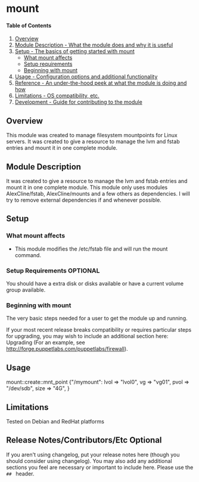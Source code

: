 # mount

#### Table of Contents

1. [Overview](#overview)
2. [Module Description - What the module does and why it is useful](#module-description)
3. [Setup - The basics of getting started with mount](#setup)
    * [What mount affects](#what-mount-affects)
    * [Setup requirements](#setup-requirements)
    * [Beginning with mount](#beginning-with-mount)
4. [Usage - Configuration options and additional functionality](#usage)
5. [Reference - An under-the-hood peek at what the module is doing and how](#reference)
5. [Limitations - OS compatibility, etc.](#limitations)
6. [Development - Guide for contributing to the module](#development)

## Overview

This module was created to manage filesystem mountpoints for Linux servers. 
It was created to give a resource to manage the lvm and fstab entries and 
mount it in one complete module.

## Module Description

It was created to give a resource to manage the lvm and fstab entries and 
mount it in one complete module. This module only uses modules AlexCline/fstab,
AlexCline/mounts and a few others as dependencies. I will try to remove external
dependencies if and whenever possible.

## Setup

### What mount affects

* This module modifies the /etc/fstab file and will run the mount command.

### Setup Requirements **OPTIONAL**

You should have a extra disk or disks available or have a current volume group available.

### Beginning with mount

The very basic steps needed for a user to get the module up and running.

If your most recent release breaks compatibility or requires particular steps
for upgrading, you may wish to include an additional section here: Upgrading
(For an example, see http://forge.puppetlabs.com/puppetlabs/firewall).

## Usage

  mount::create::mnt_point {"/mymount":
    lvol  => "lvol0",
    vg    => "vg01",
    pvol    => "/dev/sdb",
    size  => "4G",
  }


## Limitations

Tested on Debian and RedHat platforms


## Release Notes/Contributors/Etc **Optional**

If you aren't using changelog, put your release notes here (though you should
consider using changelog). You may also add any additional sections you feel are
necessary or important to include here. Please use the `## ` header.
